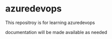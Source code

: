# azuredevops

This repositroy is for learning azuredevops

documentation will be made available as needed
